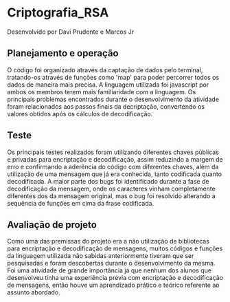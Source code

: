 # Criptografia_RSA
Desenvolvido por Davi Prudente e Marcos Jr
## Planejamento e operação
  O código foi organizado através da captação de dados pelo terminal, tratando-os através de funções como 'map' para poder percorrer todos os dados de maneira mais precisa. A linguagem utilizada foi javascript por ambos os membros terem mais familiaridade com a linguagem. Os principais problemas encontrados durante o desenvolvimento da atividade foram relacionados aos passos finais da decriptação, convertendo os valores obtidos após os cálculos de decodificação.


## Teste
  Os principais testes realizados foram utilizando diferentes chaves públicas e privadas para encriptação e decodificação, assim reduzindo a margem de erro e confirmando a aderência do código com diferentes chaves, além da utilização de uma mensagem que já era conhecida, tanto codificada quanto decodificada. 
  A maior parte dos bugs foi identificado durante a fase de decodificação da mensagem, onde os caracteres vinham completamente diferentes dos da mensagem original, mas o bug foi resolvido alterando a sequência de funções em cima da frase codificada.



## Avaliação de projeto
  Como uma das premissas do projeto era a não utilização de bibliotecas para encriptação e decodificação de mensagens, muitos códigos e funções da linguagem utilizada não sabidas anteriormente tiveram que ser pesquisadas e foram descobertas durante o desenvolvimento da mesma. 
  Foi uma atividade de grande importância já que nenhum dos alunos que desenvolveu tinha uma experiência prévia com encriptação e decodificação de mensagens, então houve um aprendizado prático e teórico referente ao assunto abordado.
